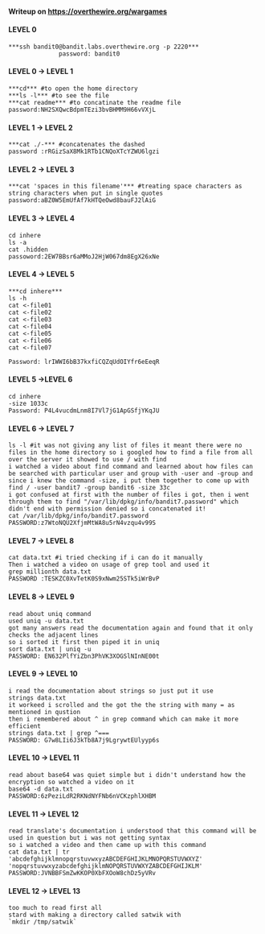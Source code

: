 #### Writeup on https://overthewire.org/wargames
#### LEVEL 0
````
***ssh bandit0@bandit.labs.overthewire.org -p 2220***
              password: bandit0
````
#### LEVEL 0 -> LEVEL 1
````
***cd*** #to open the home directory
***ls -l*** #to see the file
***cat readme*** #to concatinate the readme file
password:NH2SXQwcBdpmTEzi3bvBHMM9H66vVXjL
````
#### LEVEL 1 -> LEVEL 2
````
***cat ./-*** #concatenates the dashed
password :rRGizSaX8Mk1RTb1CNQoXTcYZWU6lgzi
````

#### LEVEL 2 -> LEVEL 3
````
***cat 'spaces in this filename'*** #treating space characters as string characters when put in single quotes
password:aBZ0W5EmUfAf7kHTQeOwd8bauFJ2lAiG
````
#### LEVEL 3 -> LEVEL 4
````
cd inhere
ls -a
cat .hidden
passoword:2EW7BBsr6aMMoJ2HjW067dm8EgX26xNe
````
#### LEVEL 4 -> LEVEL 5
````
***cd inhere***
ls -h
cat <-file01
cat <-file02
cat <-file03
cat <-file04
cat <-file05
cat <-file06
cat <-file07

Password: lrIWWI6bB37kxfiCQZqUdOIYfr6eEeqR
````
#### LEVEL 5 ->LEVEL 6
````
cd inhere
-size 1033c
Password: P4L4vucdmLnm8I7Vl7jG1ApGSfjYKqJU
````
#### LEVEL 6 -> LEVEL 7
````
ls -l #it was not giving any list of files it meant there were no files in the home directory so i googled how to find a file from all over the server it showed to use / with find
i watched a video about find command and learned about how files can be searched with particular user and group with -user and -group and since i knew the command -size, i put them together to come up with
find / -user bandit7 -group bandit6 -size 33c
i got confused at first with the number of files i got, then i went through them to find "/var/lib/dpkg/info/bandit7.password" which didn't end with permission denied so i concatenated it!
cat /var/lib/dpkg/info/bandit7.password
PASSWORD:z7WtoNQU2XfjmMtWA8u5rN4vzqu4v99S
````
#### LEVEL 7 -> LEVEL 8
````
cat data.txt #i tried checking if i can do it manually
Then i watched a video on usage of grep tool and used it
grep millionth data.txt
PASSWORD :TESKZC0XvTetK0S9xNwm25STk5iWrBvP
````
#### LEVEL 8 -> LEVEL 9
````
read about uniq command
used uniq -u data.txt
got many answers read the documentation again and found that it only checks the adjacent lines
so i sorted it first then piped it in uniq
sort data.txt | uniq -u
PASSWORD: EN632PlfYiZbn3PhVK3XOGSlNInNE00t
````
#### LEVEL 9 -> LEVEL 10
````
i read the documentation about strings so just put it use
strings data.txt
it workeed i scrolled and the got the the string with many = as mentioned in qustion
then i remembered about ^ in grep command which can make it more efficient
strings data.txt | grep ^===
PASSWORD: G7w8LIi6J3kTb8A7j9LgrywtEUlyyp6s
````
#### LEVEL 10 -> LEVEL 11
````
read about base64 was quiet simple but i didn't understand how the encryption so watched a video on it
base64 -d data.txt
PASSWORD:6zPeziLdR2RKNdNYFNb6nVCKzphlXHBM
````
#### LEVEL 11 -> LEVEL 12
````
read translate's documentation i understood that this command will be used in question but i was not getting syntax
so i watched a video and then came up with this command
cat data.txt | tr 'abcdefghijklmnopqrstuvwxyzABCDEFGHIJKLMNOPQRSTUVWXYZ' 'nopqrstuvwxyzabcdefghijklmNOPQRSTUVWXYZABCDEFGHIJKLM'
PASSWORD:JVNBBFSmZwKKOP0XbFXOoW8chDz5yVRv
````
#### LEVEL 12 -> LEVEL 13
````
too much to read first all
stard with making a directory called satwik with
`mkdir /tmp/satwik`
